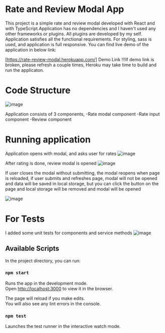 # Rate and Review Modal App

This project is a simple rate and review modal developed with React and with TypeScript.Application has no dependencies and I haven't used any other frameworks or plugins. All plugins are developed by my self. Application satisfies all the functional requirements. For styling, sass is used, and application is full responsive.
You can find live demo of the application in below link:


[https://rate-review-modal.herokuapp.com/] Demo Link
!!!If demo link is broken, please refresh a couple times, Heroku may take time to build and run the applicaton.


# Code Structure

![image](https://user-images.githubusercontent.com/8982629/180784614-53f23476-7538-4f5b-9a11-87b5a8d5a408.png)

Application consists of 3 components,
-Rate modal component
-Rate input component 
-Review component

# Running application
Application opens with modal, and asks user for rates
![image](https://user-images.githubusercontent.com/8982629/180784884-49f5cb2b-7535-48ec-b662-b3c952877b18.png)

After rating is done, review modal is opened
![image](https://user-images.githubusercontent.com/8982629/180784962-7c0121a2-2b43-4c37-b0ce-e416ecc4cad4.png)


If user closes the modal without submitting, the modal reopens when page is reloaded, if user submits and refreshes page, modal will not be opened and data will be saved in local storage, but you can click the button on the page and local storage will be removed and modal will be opened

![image](https://user-images.githubusercontent.com/8982629/180785325-cb24f30a-41d7-4443-8977-964ab86d39ee.png)

# For Tests

I added some unit tests for components and service methods
![image](https://user-images.githubusercontent.com/8982629/180785404-a3c152d2-2bf4-41ef-b70e-e3920312f11f.png)


## Available Scripts

In the project directory, you can run:

### `npm start`

Runs the app in the development mode.\
Open [http://localhost:3000](http://localhost:3000) to view it in the browser.

The page will reload if you make edits.\
You will also see any lint errors in the console.

### `npm test`

Launches the test runner in the interactive watch mode.




